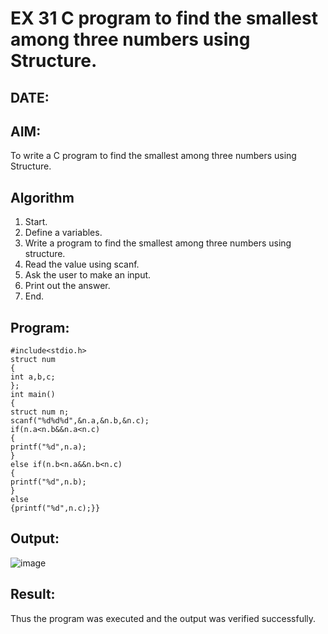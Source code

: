 # EX 31 C program to find the smallest among three numbers using Structure.
## DATE:
## AIM:
To write a C program to find the smallest among three numbers using Structure.

## Algorithm
1. Start.
2. Define a variables.
3. Write a program to find the smallest among three numbers using structure.
4. Read the value using scanf.
5. Ask the user to make an input.
6. Print out the answer.
7. End.
      

## Program:
```
#include<stdio.h> 
struct num
{
int a,b,c;
};
int main()
{
struct num n; 
scanf("%d%d%d",&n.a,&n.b,&n.c); 
if(n.a<n.b&&n.a<n.c)
{
printf("%d",n.a);
}
else if(n.b<n.a&&n.b<n.c)
{
printf("%d",n.b);
}
else
{printf("%d",n.c);}}

```

## Output:
![image](https://github.com/user-attachments/assets/fc74236f-4017-492e-9b47-93b432f8d857)



## Result:
Thus the program was executed and the output was verified successfully.
